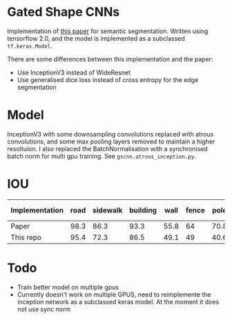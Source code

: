 # Gated Shape CNNs
Implementation of [this paper](https://arxiv.org/abs/1907.05740) for semantic segmentation. Written using tensorflow 2.0, and the model is implemented as a subclassed `tf.keras.Model`. 

There are some differences between this implementation and the paper: 
- Use InceptionV3 instead of WideResnet
- Use generalised dice loss instead of cross entropy for the edge segmentation

# Model
InceptionV3 with some downsampling convolutions replaced with atrous convolutions, and some max pooling layers removed to maintain a higher resoltuion. I also replaced the BatchNormalisation with a synchronised batch norm for multi gpu training. See `gscnn.atrous_inception.py`.

# IOU 
Implementation| road| sidewalk | building | wall | fence | pole | traffic light | traffic sign | vegetation | terrain | sky | person | rider | car | truck | bus | train | motorcycle | bicycle
| ---         | --- | ---      | ---      | --- | ---   | --- | --- | --- | --- | --- | --- | --- | --- | --- | --- | --- | --- | --- | ---|
| Paper       | 98.3|86.3      |93.3      |55.8 |64     |70.8|75.9|83.1|93|65.1|95.2|85.3|67.9|96|80.8|91.2|83.3|69.6|80.4|
| This repo | 95.4|72.3|86.5|49.1|49|40.6|40.7|56.9|87.7|53.4|89|70.5|52.8|90.1|71.9|76.5|58.7|50|63.8

# Todo 
- Train better model on multiple gpus
- Currently doesn't work on multiple GPUS, need to reimplemente the inception network as a subclassed keras model. At the moment it does not use sync norm